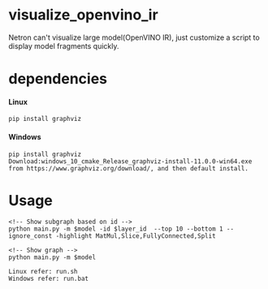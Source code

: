 # visualize_openvino_ir
Netron can't visualize large model(OpenVINO IR), just customize a script to display model fragments quickly.

# dependencies

#### Linux
    pip install graphviz

#### Windows
    pip install graphviz
    Download:windows_10_cmake_Release_graphviz-install-11.0.0-win64.exe from https://www.graphviz.org/download/, and then default install.

# Usage

    <!-- Show subgraph based on id -->
    python main.py -m $model -id $layer_id  --top 10 --bottom 1 --ignore_const -highlight MatMul,Slice,FullyConnected,Split

    <!-- Show graph -->
    python main.py -m $model

    Linux refer: run.sh
    Windows refer: run.bat